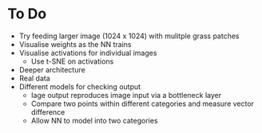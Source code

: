 To Do
=====
- Try feeding larger image (1024 x 1024) with mulitple grass patches
- Visualise weights as the NN trains
- Visualise activations for individual images
  - Use t-SNE on activations
- Deeper architecture
- Real data
- Different models for checking output
  - Iage output reproduces image input via a bottleneck layer
  - Compare two points within different categories and measure vector difference
  - Allow NN to model into two categories
